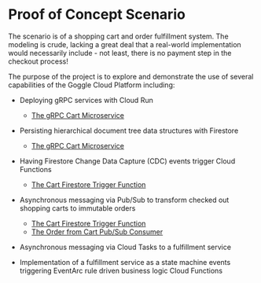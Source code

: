 # Proof of Concept Scenario

The scenario is of a shopping cart and order fulfillment system. The modeling is crude, lacking a great deal that
a real-world implementation would necessarily include - not least, there is no payment step in the checkout 
process!

The purpose of the project is to explore and demonstrate the use of several capabilities of the Goggle Cloud 
Platform including:

* Deploying gRPC services with Cloud Run
  * [The gRPC Cart Microservice](cart/README.md)

* Persisting hierarchical document tree data structures with Firestore
  * [The gRPC Cart Microservice](cart/README.md)

* Having Firestore Change Data Capture (CDC) events trigger Cloud Functions
  * [The Cart Firestore Trigger Function](carttrigger/README.md)

* Asynchronous messaging via Pub/Sub to transform checked out shopping carts to immutable orders
  * [The Cart Firestore Trigger Function](carttrigger/README.md)
  * [The Order from Cart Pub/Sub Consumer](orderfromcart/README.md)

* Asynchronous messaging via Cloud Tasks to a fulfillment service

* Implementation of a fulfillment service as a state machine events triggering EventArc rule driven business 
  logic Cloud Functions 


